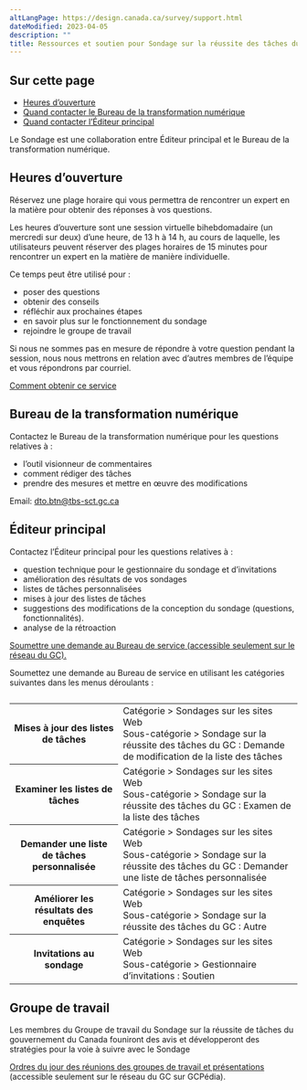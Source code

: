 ```yaml
---
altLangPage: https://design.canada.ca/survey/support.html
dateModified: 2023-04-05
description: ""
title: Ressources et soutien pour Sondage sur la réussite des tâches du GC
---
```


## Sur cette page

* [Heures d’ouverture](#heures-douverture)
* [Quand contacter le Bureau de la transformation numérique](#bureau-de-la-transformation-numérique)
* [Quand contacter l’Éditeur principal](#éditeur-principal)

Le Sondage est une collaboration entre Éditeur principal et le Bureau de la transformation numérique.

## Heures d’ouverture

Réservez une plage horaire qui vous permettra de rencontrer un expert en la matière pour obtenir des réponses à vos questions.

Les heures d’ouverture sont une session virtuelle bihebdomadaire (un mercredi sur deux) d’une heure, de 13 h à 14 h, au cours de laquelle, les utilisateurs peuvent réserver des plages horaires de 15 minutes pour rencontrer un expert en la matière de manière individuelle.

Ce temps peut être utilisé pour&nbsp;:

* poser des questions
* obtenir des conseils
* réfléchir aux prochaines étapes
* en savoir plus sur le fonctionnement du sondage
* rejoindre le groupe de travail

Si nous ne sommes pas en mesure de répondre à votre question pendant la session, nous nous mettrons en relation avec d’autres membres de l’équipe et vous répondrons par courriel.

[Comment obtenir ce service](https://www.gcpedia.gc.ca/wiki/Sondage_sur_la_r%C3%A9ussite_de_t%C3%A2ches_du_Gouvernement_du_Canada#Soutien)

## Bureau de la transformation numérique

Contactez le Bureau de la transformation numérique pour les questions relatives à&nbsp;:

* l’outil visionneur de commentaires
* comment rédiger des tâches
* prendre des mesures et mettre en œuvre des modifications

Email: [dto.btn@tbs-sct.gc.ca](mailto:dto.btn@tbs-sct.gc.ca)

## Éditeur principal

Contactez l’Éditeur principal pour les questions relatives à&nbsp;:

* question technique pour le gestionnaire du sondage et d’invitations
* amélioration des résultats de vos sondages
* listes de tâches personnalisées
* mises à jour des listes de tâches
* suggestions des modifications de la conception du sondage (questions, fonctionnalités).
* analyse de la rétroaction

[Soumettre une demande au Bureau de service (accessible seulement sur le réseau du GC).](http://requestform.portal.gc.ca/billets.html)

Soumettez une demande au Bureau de service en utilisant les catégories suivantes dans les menus déroulants&nbsp;:

<table class="table wb-tables table-striped">
	<caption></caption>
	<tbody>
		<tr>
			<th>Mises à jour des listes de tâches </th>
			<td>Catégorie > Sondages sur les sites Web<br>Sous-catégorie > Sondage sur la réussite des tâches du GC&nbsp;: Demande de modification de la liste des tâches</td>
		</tr>
		<tr>
			<th>Examiner les listes de tâches</th>
			<td>Catégorie > Sondages sur les sites Web<br>Sous-catégorie > Sondage sur la réussite des tâches du GC&nbsp;: Examen de la liste des tâches</td>
		</tr>
		<tr>
			<th>Demander une liste de tâches personnalisée </th>
			<td>Catégorie > Sondages sur les sites Web<br>Sous-catégorie > Sondage sur la réussite des tâches du GC&nbsp;: Demander une liste de tâches personnalisée</td>
		</tr>
		<tr>
			<th>Améliorer les résultats des enquêtes</th>
			<td>Catégorie > Sondages sur les sites Web<br>Sous-catégorie > Sondage sur la réussite des tâches du GC&nbsp;: Autre</td>
		</tr>
		<tr>
			<th>Invitations au sondage</th>
			<td>Catégorie > Sondages sur les sites Web<br>Sous-catégorie > Gestionnaire d’invitations&nbsp;: Soutien</td>
		</tr>
	</tbody>
</table>

## Groupe de travail

Les membres du Groupe de travail du Sondage sur la réussite de tâches du gouvernement du Canada founiront des avis et développeront des stratégies pour la voie à suivre avec le Sondage

[Ordres du jour des réunions des groupes de travail et présentations](https://www.gcpedia.gc.ca/wiki/Sondage_sur_la_r%C3%A9ussite_de_t%C3%A2ches_du_gouvernement_du_Canada/Groupe_de_travail) (accessible seulement sur le réseau du GC sur GCPédia).
